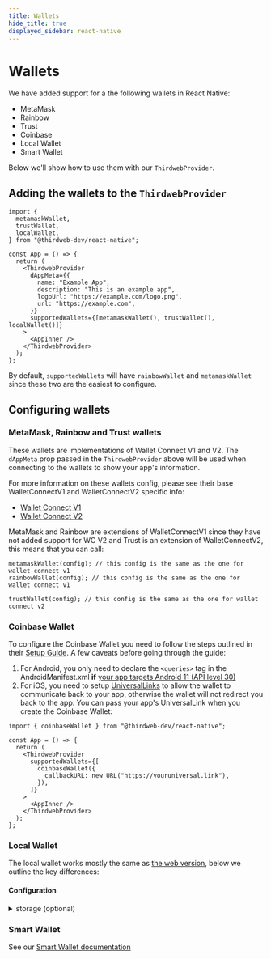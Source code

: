 ```yaml
---
title: Wallets
hide_title: true
displayed_sidebar: react-native
---
```


# Wallets

We have added support for a the following wallets in React Native:

- MetaMask
- Rainbow
- Trust
- Coinbase
- Local Wallet
- Smart Wallet

Below we'll show how to use them with our `ThirdwebProvider`.

## Adding the wallets to the `ThirdwebProvider`

```tsx title="App.tsx"
import {
  metamaskWallet,
  trustWallet,
  localWallet,
} from "@thirdweb-dev/react-native";

const App = () => {
  return (
    <ThirdwebProvider
      dAppMeta={{
        name: "Example App",
        description: "This is an example app",
        logoUrl: "https://example.com/logo.png",
        url: "https://example.com",
      }}
      supportedWallets={[metamaskWallet(), trustWallet(), localWallet()]}
    >
      <AppInner />
    </ThirdwebProvider>
  );
};
```

By default, `supportedWallets` will have `rainbowWallet` and `metamaskWallet` since these two are the easiest to configure.

## Configuring wallets

### MetaMask, Rainbow and Trust wallets

These wallets are implementations of Wallet Connect V1 and V2. The `dAppMeta` prop passed in the `ThirdwebProvider` above will be used when connecting to the wallets to show your app's information.

For more information on these wallets config, please see their base WalletConnectV1 and WalletConnectV2 specific info:

- [Wallet Connect V1](/wallet/wallet-connect-v1)
- [Wallet Connect V2](/wallet/wallet-connect-v2)

MetaMask and Rainbow are extensions of WalletConnectV1 since they have not added support for WC V2 and Trust is an extension of WalletConnectV2, this means that you can call:

```tsx
metamaskWallet(config); // this config is the same as the one for wallet connect v1
rainbowWallet(config); // this config is the same as the one for wallet connect v1

trustWallet(config); // this config is the same as the one for wallet connect v2
```

### Coinbase Wallet

To configure the Coinbase Wallet you need to follow the steps outlined in their [Setup Guide](https://coinbase.github.io/wallet-mobile-sdk/docs/client-sdk/rn-setup). A few caveats before going through the guide:

1. For Android, you only need to declare the `<queries>` tag in the AndroidManifest.xml **if** [your app targets Android 11 (API level 30)](https://developer.android.com/training/package-visibility/declaring)
2. For iOS, you need to setup [UniversalLinks](https://developer.apple.com/ios/universal-links/) to allow the wallet to communicate back to your app, otherwise the wallet will not redirect you back to the app. You can pass your app's UniversalLink when you create the Coinbase Wallet:

```tsx title="App.tsx"
import { coinbaseWallet } from "@thirdweb-dev/react-native";

const App = () => {
  return (
    <ThirdwebProvider
      supportedWallets={[
        coinbaseWallet({
          callbackURL: new URL("https://youruniversal.link"),
        }),
      ]}
    >
      <AppInner />
    </ThirdwebProvider>
  );
};
```

### Local Wallet

The local wallet works mostly the same as [the web version](/wallet/local-wallet), below we outline the key differences:

#### Configuration

<details>
  <summary>storage (optional)</summary>
  <div>

This is the default storage for storing the private key, mnemonic or encrypted JSON. This can be implemented in any way you want, as long as it conforms to the `AsyncStorage` interface:

```typescript
export interface AsyncStorage {
  getItem(key: string): Promise<string | null>;
  setItem(key: string, value: string): Promise<void>;
  removeItem(key: string): Promise<void>;
}
```

If omitted, it defaults to [Expo Secure Store](https://docs.expo.dev/versions/latest/sdk/securestore/), which stores the private key in your device in encrypted storage. We expose the `createSecureStorage(name: string)` utility function which creates a SecureStore instance that conforms to our `AsyncStorage` interface ([see it in our GitHub](https://github.com/thirdweb-dev/js/blob/main/packages/react-native/src/core/SecureStorage.ts#L37))

Example:

```javascript
import { LocalWallet } from "@thirdweb-dev/wallets";

const walletWithOptions = new LocalWallet(
  // highlight-start
  {
    storage: {
      getItem: (key) => {
        // Implement your own storage logic here
      },
      removeItem: (key) => {
        // Implement your own storage logic here
      },
      setItem: (key, value) => {
        // Implement your own storage logic here
      },
    },
  },
  // highlight-end
);
```

  </div>
</details>

### Smart Wallet

See our [Smart Wallet documentation](/wallet/smart-wallet)
